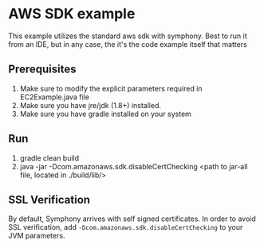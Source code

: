 # AWS SDK example
This example utilizes the standard aws sdk with symphony.
Best to run it from an IDE, but in any case, the it's the code example itself that matters

## Prerequisites
1. Make sure to modify the explicit parameters required in EC2Example.java file
2. Make sure you have jre/jdk (1.8+) installed.
3. Make sure you have gradle installed on your system

## Run
1. gradle clean build
2. java -jar -Dcom.amazonaws.sdk.disableCertChecking <path to jar-all file, located in ./build/lib/>

## SSL Verification
By default, Symphony arrives with self signed certificates. In order to avoid SSL verification, add
`-Dcom.amazonaws.sdk.disableCertChecking` to your JVM parameters.
